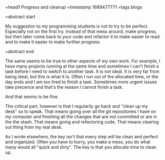 =head1 Progress and cleanup
=timestamp 1689477771
=tags blogs

=abstract start

My suggestion to my programming students is not to try to be perfect. Especially not on the first try. Instead of that mess around, make progress, but then later come back to your code and refactor it to make easier to read and to make it easier to make further progress.

=abstract end

The same seems to be true to other aspects of my own work. For example, I have many projects running at the same time and sometimes I can't finish a task before I need to switch to another task.
It is not ideal. It is very far from being ideal, but this is what it is. Often I run out of the allocated time, or the day ends and I am too tired to finish a task. Sometimes more urgent issues take precence and that's the reason I cannot finish a task.

And that seems to be fine.

The critical part, however is that I regularily go back and "clean up my desk" so to speak. That means going over all the git repositories I have on my computer and finishing all the changes that are not committed or are in the the stash. That means going and refactoring code. That means clearing out thing from my real desk.

As I wrote elsewhere, the key isn't that every step will be clean and perfect and organized. Often you have to hurry, you make a mess, you do what many would all "quick and dirty".
The key is that you allocate time to clean up.

